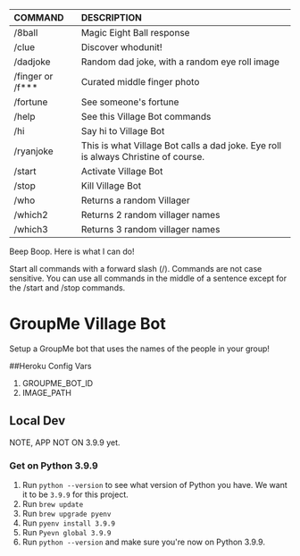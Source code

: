 
| COMMAND          | DESCRIPTION |
| :--------------- | :----------- |
| /8ball           | Magic Eight Ball response |
| /clue            | Discover whodunit! |
| /dadjoke         | Random dad joke, with a random eye roll image |
| /finger or /f*** | Curated middle finger photo |
| /fortune         | See someone's fortune |
| /help            | See this Village Bot commands |
| /hi              | Say hi to Village Bot |
| /ryanjoke        | This is what Village Bot calls a dad joke. Eye roll is always Christine of course. |
| /start           | Activate Village Bot |
| /stop            | Kill Village Bot |
| /who             | Returns a random Villager |
| /which2          | Returns 2 random villager names |
| /which3          | Returns 3 random villager names |

Beep Boop. Here is what I can do!

Start all commands with a forward slash (/). Commands are not case sensitive. You can use all commands in the middle of a sentence except for the /start and /stop commands.


# GroupMe Village Bot

Setup a GroupMe bot that uses the names of the people in your group!

##Heroku Config Vars

1. GROUPME_BOT_ID
1. IMAGE_PATH

## Local Dev

NOTE, APP NOT ON 3.9.9 yet.

### Get on Python 3.9.9

1. Run `python --version` to see what version of Python you have. We want it to be `3.9.9` for this project.
1. Run `brew update`
1. Run `brew upgrade pyenv`
1. Run `pyenv install 3.9.9`
3. Run `Pyevn global 3.9.9`
4. Run `python --version` and make sure you're now on Python 3.9.9.

